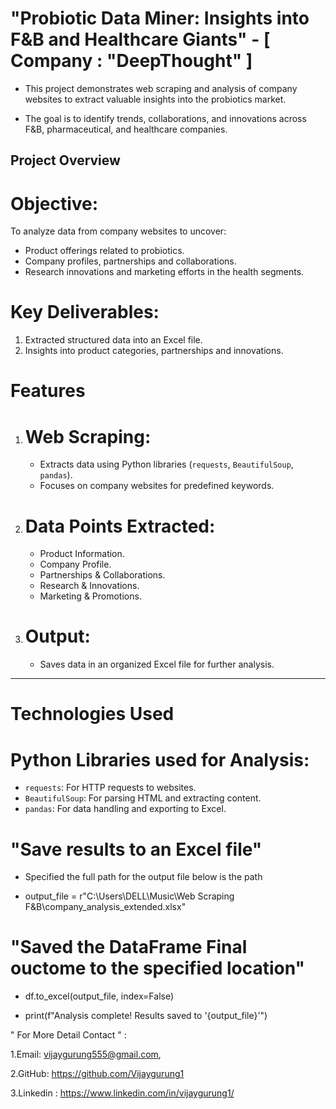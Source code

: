 # "Probiotic Data Miner: Insights into F&B and Healthcare Giants" - [ Company : "DeepThought" ]

- This project demonstrates web scraping and analysis of company websites to extract valuable insights into the probiotics market. 

- The goal is to identify trends, collaborations, and innovations across F&B, pharmaceutical, and healthcare companies.


## **Project Overview**

# **Objective**:

To analyze data from company websites to uncover:

- Product offerings related to probiotics.
- Company profiles, partnerships and collaborations.
- Research innovations and marketing efforts in the health segments.

# **Key Deliverables**:

1. Extracted structured data into an Excel file.
2. Insights into product categories, partnerships and innovations.


# **Features**

1. # **Web Scraping**:
   
   - Extracts data using Python libraries (`requests`, `BeautifulSoup`, `pandas`).
   - Focuses on company websites for predefined keywords.

2. # **Data Points Extracted**:
   
   - Product Information.
   - Company Profile.
   - Partnerships & Collaborations.
   - Research & Innovations.
   - Marketing & Promotions.

3. # **Output**:
   
   - Saves data in an organized Excel file for further analysis.

---

# **Technologies Used**

# **Python Libraries used for Analysis**:
  
  - `requests`: For HTTP requests to websites.
  - `BeautifulSoup`: For parsing HTML and extracting content.
  - `pandas`: For data handling and exporting to Excel.


# "Save results to an Excel file"

- Specified the full path for the output file below is the path

- output_file = r"C:\Users\DELL\Music\Web Scraping F&B\company_analysis_extended.xlsx"

# "Saved the DataFrame Final ouctome to the specified location"

 - df.to_excel(output_file, index=False)

 - print(f"Analysis complete! Results saved to '{output_file}'")


" For More Detail Contact " :

1.Email: vijaygurung555@gmail.com,

2.GitHub: https://github.com/Vijaygurung1 

3.Linkedin : https://www.linkedin.com/in/vijaygurung1/
